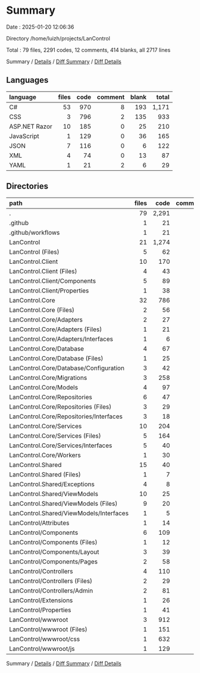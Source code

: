 # Summary

Date : 2025-01-20 12:06:36

Directory /home/luizh/projects/LanControl

Total : 79 files,  2291 codes, 12 comments, 414 blanks, all 2717 lines

Summary / [Details](details.md) / [Diff Summary](diff.md) / [Diff Details](diff-details.md)

## Languages
| language | files | code | comment | blank | total |
| :--- | ---: | ---: | ---: | ---: | ---: |
| C# | 53 | 970 | 8 | 193 | 1,171 |
| CSS | 3 | 796 | 2 | 135 | 933 |
| ASP.NET Razor | 10 | 185 | 0 | 25 | 210 |
| JavaScript | 1 | 129 | 0 | 36 | 165 |
| JSON | 7 | 116 | 0 | 6 | 122 |
| XML | 4 | 74 | 0 | 13 | 87 |
| YAML | 1 | 21 | 2 | 6 | 29 |

## Directories
| path | files | code | comment | blank | total |
| :--- | ---: | ---: | ---: | ---: | ---: |
| . | 79 | 2,291 | 12 | 414 | 2,717 |
| .github | 1 | 21 | 2 | 6 | 29 |
| .github/workflows | 1 | 21 | 2 | 6 | 29 |
| LanControl | 21 | 1,274 | 4 | 217 | 1,495 |
| LanControl (Files) | 5 | 62 | 2 | 15 | 79 |
| LanControl.Client | 10 | 170 | 0 | 20 | 190 |
| LanControl.Client (Files) | 4 | 43 | 0 | 8 | 51 |
| LanControl.Client/Components | 5 | 89 | 0 | 11 | 100 |
| LanControl.Client/Properties | 1 | 38 | 0 | 1 | 39 |
| LanControl.Core | 32 | 786 | 6 | 155 | 947 |
| LanControl.Core (Files) | 2 | 56 | 0 | 9 | 65 |
| LanControl.Core/Adapters | 2 | 27 | 0 | 3 | 30 |
| LanControl.Core/Adapters (Files) | 1 | 21 | 0 | 2 | 23 |
| LanControl.Core/Adapters/Interfaces | 1 | 6 | 0 | 1 | 7 |
| LanControl.Core/Database | 4 | 67 | 0 | 11 | 78 |
| LanControl.Core/Database (Files) | 1 | 25 | 0 | 5 | 30 |
| LanControl.Core/Database/Configuration | 3 | 42 | 0 | 6 | 48 |
| LanControl.Core/Migrations | 3 | 258 | 6 | 64 | 328 |
| LanControl.Core/Models | 4 | 97 | 0 | 14 | 111 |
| LanControl.Core/Repositories | 6 | 47 | 0 | 15 | 62 |
| LanControl.Core/Repositories (Files) | 3 | 29 | 0 | 5 | 34 |
| LanControl.Core/Repositories/Interfaces | 3 | 18 | 0 | 10 | 28 |
| LanControl.Core/Services | 10 | 204 | 0 | 36 | 240 |
| LanControl.Core/Services (Files) | 5 | 164 | 0 | 25 | 189 |
| LanControl.Core/Services/Interfaces | 5 | 40 | 0 | 11 | 51 |
| LanControl.Core/Workers | 1 | 30 | 0 | 3 | 33 |
| LanControl.Shared | 15 | 40 | 0 | 16 | 56 |
| LanControl.Shared (Files) | 1 | 7 | 0 | 3 | 10 |
| LanControl.Shared/Exceptions | 4 | 8 | 0 | 4 | 12 |
| LanControl.Shared/ViewModels | 10 | 25 | 0 | 9 | 34 |
| LanControl.Shared/ViewModels (Files) | 9 | 20 | 0 | 7 | 27 |
| LanControl.Shared/ViewModels/Interfaces | 1 | 5 | 0 | 2 | 7 |
| LanControl/Attributes | 1 | 14 | 0 | 1 | 15 |
| LanControl/Components | 6 | 109 | 0 | 16 | 125 |
| LanControl/Components (Files) | 1 | 12 | 0 | 0 | 12 |
| LanControl/Components/Layout | 3 | 39 | 0 | 9 | 48 |
| LanControl/Components/Pages | 2 | 58 | 0 | 7 | 65 |
| LanControl/Controllers | 4 | 110 | 0 | 10 | 120 |
| LanControl/Controllers (Files) | 2 | 29 | 0 | 2 | 31 |
| LanControl/Controllers/Admin | 2 | 81 | 0 | 8 | 89 |
| LanControl/Extensions | 1 | 26 | 0 | 5 | 31 |
| LanControl/Properties | 1 | 41 | 0 | 1 | 42 |
| LanControl/wwwroot | 3 | 912 | 2 | 169 | 1,083 |
| LanControl/wwwroot (Files) | 1 | 151 | 0 | 27 | 178 |
| LanControl/wwwroot/css | 1 | 632 | 2 | 106 | 740 |
| LanControl/wwwroot/js | 1 | 129 | 0 | 36 | 165 |

Summary / [Details](details.md) / [Diff Summary](diff.md) / [Diff Details](diff-details.md)